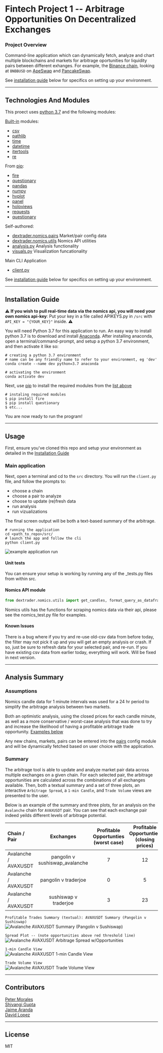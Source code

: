 # Fintech Project 1 -- Arbitrage Opportunities On Decentralized Exchanges

### Project Overview

Command-line application which can dynamically fetch, analyze and chart multiple blockchains and markets for arbitrage oportunities for liquidity pairs between different exhanges. For example, the [Binance chain](https://www.binance.org/en/smartChain), looking at `BNBBUSD` on [ApeSwap](https://apeswap.finance/) and [PancakeSwap](https://pancakeswap.finance/swap).  

See [installation guide](#installation-guide) below for specifics on setting up your environment.

---

## Technologies And Modules

This proect uses [python 3.7](https://docs.python.org/3.7/) and the following modules:


[Built-in](https://docs.python.org/3/py-modindex.html) modules:  
- [csv](https://docs.python.org/3/library/csv.html#module-csv)
- [pathlib](https://docs.python.org/3/library/pathlib.html#module-pathlib)
- [time](https://docs.python.org/3.7/library/time.html?highlight=time#module-time)
- [datetime](https://docs.python.org/3.7/library/datetime.html#module-datetime)
- [itertools](https://docs.python.org/3.7/library/itertools.html?highlight=itertools)
- [re](https://docs.python.org/3.7/library/re.html?highlight=re#module-re)

From [pip](https://pypi.org/):  
- [fire](https://pypi.org/project/fire/)
- [questionary](https://pypi.org/project/questionary/)
- [pandas](https://pypi.org/project/pandas/)
- [numpy](https://pypi.org/project/numpy/)
- [hvplot](https://pypi.org/project/hvplot/)
- [panel](https://pypi.org/project/panel/)
- [holoviews](https://pypi.org/project/holoviews/)
- [requests](https://pypi.org/project/requests/)
- [questionary](https://github.com/tmbo/questionary)

Self-authored:  
- [dextrader.nomics.pairs](src/dextrader/nomics/pairs.py) Market/pair config data
- [dextrader.nomics.utils](src/dextrader/nomics/utils.py) Nomics API utilities
- [analysis.py](src/analysis.py) Analysis functionality
- [visuals.py](src/visuals.py) Visualization funcationality

Main CLI Application
- [client.py](src/visuals.py)


See [installation guide](#installation-guide) below for specifics on setting up your environment.

---


## Installation Guide

:warning: **If you wish to pull real-time data via the nomics api, you will need your own nomics api-key**: Put your key in a file called APIKEYS.py in `/src` with `API_KEY = "{YOUR_KEY}"` inside. :warning:

You will need Python 3.7 for this application to run. An easy way to install python 3.7 is to download and install [Anaconda](https://www.anaconda.com/products/individual). After installing anaconda, open a terminal/command-prompt, and setup a python 3.7 environment, and then activate it like so:

```
# creating a python 3.7 environment
# name can be any friendly name to refer to your environment, eg 'dev'
conda create --name dev python=3.7 anaconda

# activating the environment
conda activate dev
```

Next, use [pip](https://pypi.org/project/pip/) to install the required modules from the [list above](#Technologies-And-Modules)


```
# instaling required modules
$ pip install fire
$ pip install questionary
$ etc...
```
You are now ready to run the program!

---

## Usage

First, ensure you've cloned this repo and setup your environment as detailed in the [Installation Guide](#installation-guide)

### Main application
Next, open a terminal and cd to the `src` directory. You will run the `client.py` file, and follow the prompts to:  
- choose a chain
- choose a pair to analyze
- choose to update (re)fresh data
- run analysis
- run vizualizations

The final screen output will be both a text-based summary of the arbitrage.


```
# running the application
cd <path_to_repo>/src/
# launch the app and follow the cli
python client.py
```

![example application run](./media/example_cli_usage.png)

#### Unit tests
You can ensure your setup is working by running any of the _tests.py files from within src.

#### Nomics API module
```python
from dextrader.nomics.utils import get_candles, format_query_as_dataframe, get_recent_trades
```
Nomics utils has the functions for scraping nomics data via their api, please see the nomics_test.py file for examples.


#### Known Issues  
There is a bug where if you try and re-use old-csv data from before today, the filter may not pick it up and you will get an empty analysis or crash. If so, just be sure to refresh data for your selected pair, and re-run. If you have existing csv data from earlier today, everything will work. Will be fixed in next version.  


---


## Analysis Summary

### Assumptions
Nomics candle data for 1 minute intervals was used for a 24 hr period to simplify the arbitrage analysis between two markets.

Both an optimistic analysis, using the closed prices for each candle minute, as well as a more conservative / worst-case analysis that was done to try and increase the likelihood of having a profitable arbitrage trade opportunity. [Examples below](#summary)

Any new chains, markets, pairs can be entered into the [pairs](src/dextrader/nomics/pairs.py) config module and will be dynamically fetched based on user choice with the application.


### Summary

The arbitrage tool is able to update and analyze market pair data across multiple exchanges on a given chain. For each selected pair, the arbitrage opportunities are calculated across the combinations of all exchanges available. Then, both a textual summary and a set of three plots, an interactive `Arbitrage Spread`, a `1-min Candle`, and `Trade Volume` views are presented to the user.  

Below is an example of the summary and three plots, for an analysis on the `Avalanche` chain for `AVAXUSDT` pair. You can see that each exchange pair indeed yeilds different levels of arbitrage potential.  


| Chain / Pair | Exchanges | Profitable Opportunties (worst case) | Profitable Opportunties (closing prices) |
| :---       |    :---:    | :---:   | :---:   |
| Avalanche / AVAXUSDT |  pangolin v  sushiswap_avalanche  | 7 |  12 |
| Avalanche / AVAXUSDT |  pangolin v traderjoe   | 0 |  5 |
| Avalanche / AVAXUSDT |  sushiswap v traderjoe   | 3 |  23 |  



`Profitable Trades Summary (textual): AVAXUSDT Summary (Pangolin v Sushiswap)`  
![Avalanche AVAXUSDT Summary (Pangolin v Sushiswap) ](media/avax_profitable_pangolin_sushiswap.png)  

`Spread Plot -- (note opportunities above red threshold line)`  
![Avalanche AVAXUSDT Arbitrage Spread w/Opportunities](media/avaxusdt_spread.png)  

`1-min Candle View`  
![Avalanche AVAXUSDT 1-min Candle View](media/avax_usdt_candle.png)  

`Trade Volume View`  
![Avalanche AVAXUSDT Trade Volume View](media/avaxusdt_volume.png)


---


## Contributors

[Peter Morales](https://github.com/pmm09c)  
[Shivangi Gupta](https://github.com/shivangiuw)   
[Jaime Aranda](https://github.com/Aranda80)  
[David Lopez](https://github.com/sububer)  

---

## License

MIT
